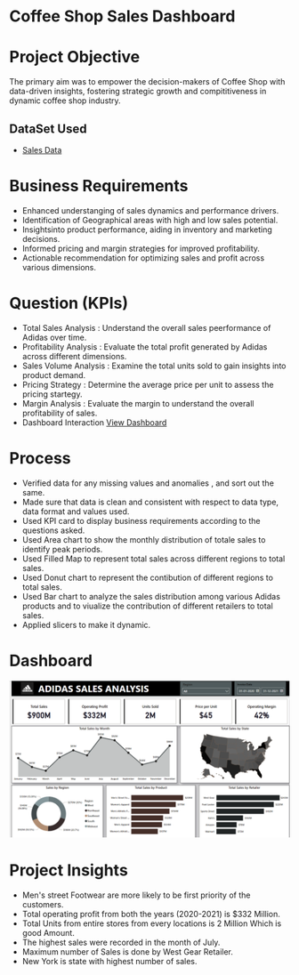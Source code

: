 # Coffee Shop Sales Dashboard

# Project Objective
The primary aim was to empower the decision-makers of Coffee Shop with data-driven insights, fostering strategic growth and compititiveness in dynamic coffee shop industry.

## DataSet Used 
 - <a href="=https://github.com/Alazizu6798/Coffee-Shop-Sales-Analysis/blob/main/Coffee%20Shop%20Sales.xlsx">Sales Data</a>
# Business Requirements

- Enhanced understanging of sales dynamics and performance drivers.
- Identification of Geographical areas with high and low sales potential.
- Insightsinto product performance, aiding in inventory and marketing decisions.
- Informed pricing and margin strategies for improved profitability.
- Actionable recommendation for optimizing sales and profit across various dimensions.
# Question (KPIs)

- Total Sales Analysis : Understand the overall sales peerformance of Adidas over time.
- Profitability Analysis : Evaluate the total profit generated by Adidas across different dimensions.
- Sales Volume Analysis : Examine the total units sold to gain insights into product demand.
- Pricing Strategy : Determine the average price per unit to assess the pricing startegy.
- Margin Analysis : Evaluate the margin to understand the overall profitability of sales.
- Dashboard Interaction <a href="https://github.com/Alazizu6798/Data-Analysis-Dashboard/blob/main/Screenshot%202025-03-08%20195301.png">View Dashboard</a>

# Process
- Verified data for any  missing values and anomalies , and sort out the same.
- Made sure that data is clean and consistent with respect to data type, data format and values used.
- Used KPI card to display business requirements according to the questions asked.
- Used Area chart to show the monthly distribution of totale sales to identify peak periods.
- Used Filled Map to represent total sales across different regions to total sales.
- Used Donut chart to represent the contibution of different regions to total sales.
- Used Bar chart to analyze the sales distribution among various Adidas products and to viualize the contribution of different retailers to total sales.
- Applied slicers to make it dynamic.

# Dashboard
![Screenshot(495)](https://github.com/Alazizu6798/Data-Analysis-Dashboard/blob/main/Screenshot%202025-03-08%20195301.png)

# Project Insights 
- Men's street Footwear are more likely to be first priority of the customers.
- Total operating profit from both the years (2020-2021) is $332 Million.
- Total Units from entire stores from every locations is 2 Million Which is good Amount.
- The highest sales were recorded in the month of July.
 - Maximum number of Sales is done by West Gear Retailer.
- New York is state with highest number of sales.
